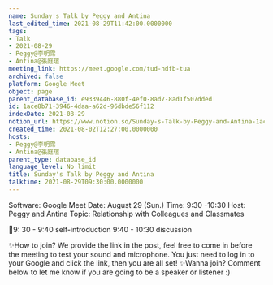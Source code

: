 ```yaml
---
name: Sunday's Talk by Peggy and Antina
last_edited_time: 2021-08-29T11:42:00.0000000
tags:
- Talk
- 2021-08-29
- Peggy@李明霈
- Antina@張庭瑄
meeting_link: https://meet.google.com/tud-hdfb-tua
archived: false
platform: Google Meet
object: page
parent_database_id: e9339446-880f-4ef0-8ad7-8ad1f507dded
id: 1ace8b71-3946-4daa-a62d-96dbde56f112
indexDate: 2021-08-29
notion_url: https://www.notion.so/Sunday-s-Talk-by-Peggy-and-Antina-1ace8b7139464daaa62d96dbde56f112
created_time: 2021-08-02T12:27:00.0000000
hosts:
- Peggy@李明霈
- Antina@張庭瑄
parent_type: database_id
language_level: No limit
title: Sunday's Talk by Peggy and Antina
talktime: 2021-08-29T09:30:00.0000000
---
```


Software: Google 
Meet Date: August 29 (Sun.) Time: 9:30 -10:30
Host: Peggy and Antina Topic: Relationship with Colleagues and Classmates

📅9: 30 - 9:40 self-introduction 9:40 - 10:30 discussion

✨How to join? We provide the link in the post, feel free to come in before the meeting to test your sound and microphone. You just need to log in to your Google and click the link, then you are all set!
✨Wanna join? Comment below to let me know if you are going to be a speaker or listener :)








